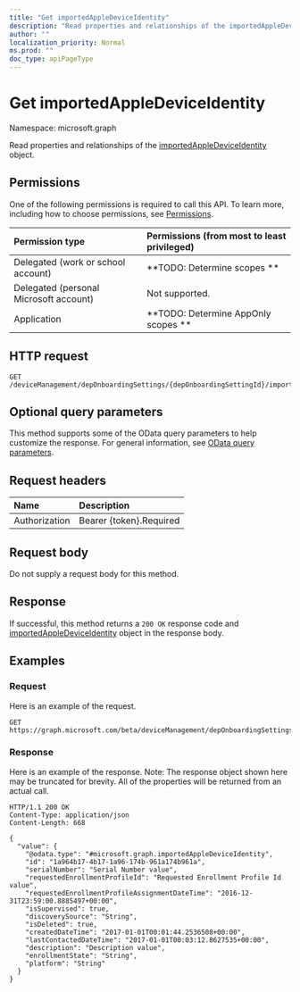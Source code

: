 ```yaml
---
title: "Get importedAppleDeviceIdentity"
description: "Read properties and relationships of the importedAppleDeviceIdentity object."
author: ""
localization_priority: Normal
ms.prod: ""
doc_type: apiPageType
---
```


# Get importedAppleDeviceIdentity

Namespace: microsoft.graph

Read properties and relationships of the [importedAppleDeviceIdentity](../resources/importedappledeviceidentity.md) object.

## Permissions
One of the following permissions is required to call this API. To learn more, including how to choose permissions, see [Permissions](/concepts/permissions-reference.md).

|Permission type|Permissions (from most to least privileged)|
|:---|:---|
|Delegated (work or school account)|**TODO: Determine scopes **|
|Delegated (personal Microsoft account)|Not supported.|
|Application|**TODO: Determine AppOnly scopes **|

## HTTP request
<!-- {
  "blockType": "ignored"
}
-->
``` http
GET /deviceManagement/depOnboardingSettings/{depOnboardingSettingId}/importedAppleDeviceIdentities/{importedAppleDeviceIdentityId}
```

## Optional query parameters
This method supports some of the OData query parameters to help customize the response. For general information, see [OData query parameters](/graph/query-parameters).

## Request headers
|Name|Description|
|:---|:---|
|Authorization|Bearer {token}.Required|

## Request body
Do not supply a request body for this method.

## Response
If successful, this method returns a `200 OK` response code and [importedAppleDeviceIdentity](../resources/importedappledeviceidentity.md) object in the response body.

## Examples

### Request
Here is an example of the request.
<!-- {
  "blockType": "request",
  "name": "get_importedappledeviceidentity"
}
-->
``` http
GET https://graph.microsoft.com/beta/deviceManagement/depOnboardingSettings/{depOnboardingSettingId}/importedAppleDeviceIdentities/{importedAppleDeviceIdentityId}
```

### Response
Here is an example of the response. Note: The response object shown here may be truncated for brevity. All of the properties will be returned from an actual call.
<!-- {
  "blockType": "response",
  "truncated": true,
  "@odata.type": "microsoft.graph.importedAppleDeviceIdentity"
}
-->
``` http
HTTP/1.1 200 OK
Content-Type: application/json
Content-Length: 668

{
  "value": {
    "@odata.type": "#microsoft.graph.importedAppleDeviceIdentity",
    "id": "1a964b17-4b17-1a96-174b-961a174b961a",
    "serialNumber": "Serial Number value",
    "requestedEnrollmentProfileId": "Requested Enrollment Profile Id value",
    "requestedEnrollmentProfileAssignmentDateTime": "2016-12-31T23:59:00.8885497+00:00",
    "isSupervised": true,
    "discoverySource": "String",
    "isDeleted": true,
    "createdDateTime": "2017-01-01T00:01:44.2536508+00:00",
    "lastContactedDateTime": "2017-01-01T00:03:12.8627535+00:00",
    "description": "Description value",
    "enrollmentState": "String",
    "platform": "String"
  }
}
```

